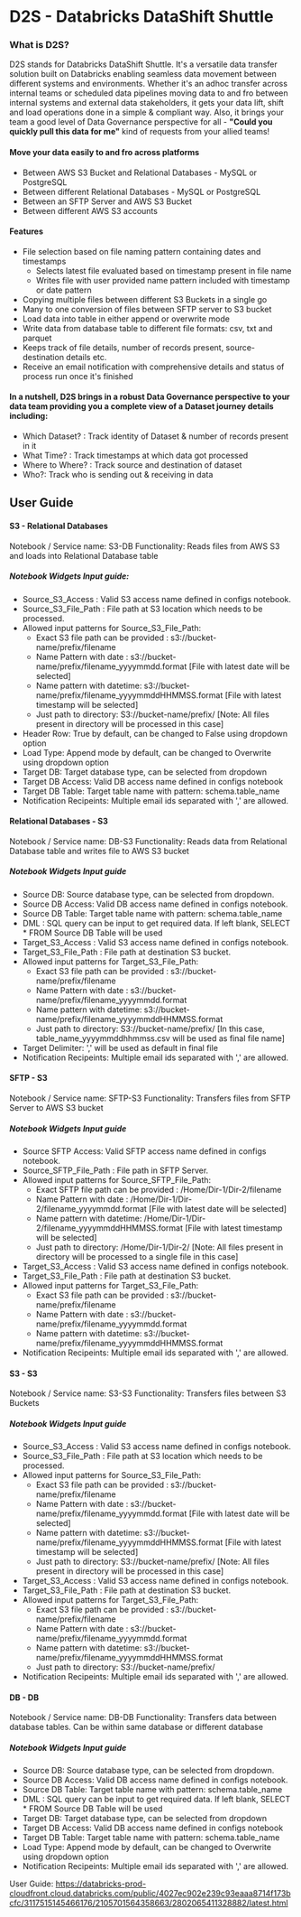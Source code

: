 # D2S - Databricks DataShift Shuttle
### What is D2S?
D2S stands for Databricks DataShift Shuttle. It's a versatile data transfer solution built on Databricks enabling seamless data movement between different systems and environments. Whether it's an adhoc transfer across internal teams or scheduled data pipelines moving data to and fro between internal systems and external data stakeholders, it gets your data lift, shift and load operations done in a simple & compliant way. Also, it brings your team a good level of Data Governance perspective for all - __"Could you quickly pull this data for me"__ kind of requests from your allied teams!

#### Move your data easily to and fro across platforms
* Between AWS S3 Bucket and Relational Databases - MySQL or PostgreSQL
* Between different Relational Databases - MySQL or PostgreSQL
* Between an SFTP Server and AWS S3 Bucket
* Between different AWS S3 accounts
  
#### Features
* File selection based on file naming pattern containing dates and timestamps
  * Selects latest file evaluated based on timestamp present in file name
  * Writes file with user provided name pattern included with timestamp or date pattern
* Copying multiple files between different S3 Buckets in a single go
* Many to one conversion of files between SFTP server to S3 bucket
* Load data into table in either append or overwrite mode
* Write data from database table to different file formats: csv, txt and parquet
* Keeps track of file details, number of records present, source-destination details etc.
* Receive an email notification with comprehensive details and status of process run once it's finished

#### In a nutshell, D2S brings in a robust Data Governance perspective to your data team providing you a complete view of a Dataset journey details including:
* Which Dataset?  : Track identity of Dataset & number of records present in it
* What Time?      : Track timestamps at which data got processed
* Where to Where? : Track source and destination of dataset
* Who?: Track who is sending out & receiving in data

## User Guide
#### S3 - Relational Databases
Notebook / Service name:  S3-DB
Functionality: Reads files from AWS S3 and loads into Relational Database table

##### Notebook Widgets Input guide:
* Source_S3_Access : Valid S3 access name defined in configs notebook.
* Source_S3_File_Path : File path at S3 location which needs to be processed.
* Allowed input patterns for Source_S3_File_Path:
  * Exact S3 file path can be provided : s3://bucket-name/prefix/filename
  * Name Pattern with date : s3://bucket-name/prefix/filename_yyyymmdd.format [File with latest date will be selected]
  * Name pattern with datetime: s3://bucket-name/prefix/filename_yyyymmddHHMMSS.format [File with latest timestamp will be selected]
  * Just path to directory: S3://bucket-name/prefix/   [Note: All files present in directory will be processed in this case]
* Header Row: True by default, can be changed to False using dropdown option
* Load Type: Append mode by default, can be changed to Overwrite using dropdown option
* Target DB: Target database type, can be selected from dropdown
* Target DB Access: Valid DB access name defined in configs notebook
* Target DB Table: Target table name with pattern: schema.table_name
* Notification Recipeints: Multiple email ids separated with ',' are allowed.

#### Relational Databases - S3
Notebook / Service name:  DB-S3
Functionality: Reads data from Relational Database table and writes file to AWS S3 bucket

##### Notebook Widgets Input guide
* Source DB: Source database type, can be selected from dropdown.
* Source DB Access: Valid DB access name defined in configs notebook.
* Source DB Table: Target table name with pattern: schema.table_name
* DML : SQL query can be input to get required data. If left blank, SELECT * FROM Source DB Table will be used
* Target_S3_Access : Valid S3 access name defined in configs notebook.
* Target_S3_File_Path : File path at destination S3 bucket.
* Allowed input patterns for Target_S3_File_Path:
  * Exact S3 file path can be provided : s3://bucket-name/prefix/filename
  * Name Pattern with date : s3://bucket-name/prefix/filename_yyyymmdd.format
  * Name pattern with datetime: s3://bucket-name/prefix/filename_yyyymmddHHMMSS.format 
  * Just path to directory: S3://bucket-name/prefix/ [In this case, table_name_yyyymmddhhmmss.csv will be used as final file name]
* Target Delimiter: ',' will be used as default in final file
* Notification Recipeints: Multiple email ids separated with ',' are allowed.

#### SFTP - S3
Notebook / Service name:  SFTP-S3
Functionality: Transfers files from SFTP Server to AWS S3 bucket

##### Notebook Widgets Input guide
* Source SFTP Access: Valid SFTP access name defined in configs notebook.
* Source_SFTP_File_Path : File path in SFTP Server.
* Allowed input patterns for Source_SFTP_File_Path:
  * Exact SFTP file path can be provided : /Home/Dir-1/Dir-2/filename
  * Name Pattern with date : /Home/Dir-1/Dir-2/filename_yyyymmdd.format [File with latest date will be selected]
  * Name pattern with datetime: /Home/Dir-1/Dir-2/filename_yyyymmddHHMMSS.format [File with latest timestamp will be selected]
  * Just path to directory: /Home/Dir-1/Dir-2/ [Note: All files present in directory will be processed to a single file in this case]
* Target_S3_Access : Valid S3 access name defined in configs notebook.
* Target_S3_File_Path : File path at destination S3 bucket.
* Allowed input patterns for Target_S3_File_Path:
  * Exact S3 file path can be provided : s3://bucket-name/prefix/filename
  * Name Pattern with date : s3://bucket-name/prefix/filename_yyyymmdd.format
  * Name pattern with datetime: s3://bucket-name/prefix/filename_yyyymmddHHMMSS.format
* Notification Recipeints: Multiple email ids separated with ',' are allowed.

#### S3 - S3
Notebook / Service name:  S3-S3
Functionality: Transfers files between S3 Buckets

##### Notebook Widgets Input guide
* Source_S3_Access : Valid S3 access name defined in configs notebook.
* Source_S3_File_Path : File path at S3 location which needs to be processed.
* Allowed input patterns for Source_S3_File_Path:
  * Exact S3 file path can be provided : s3://bucket-name/prefix/filename
  * Name Pattern with date : s3://bucket-name/prefix/filename_yyyymmdd.format [File with latest date will be selected]
  * Name pattern with datetime: s3://bucket-name/prefix/filename_yyyymmddHHMMSS.format [File with latest timestamp will be selected]
  * Just path to directory: S3://bucket-name/prefix/   [Note: All files present in directory will be processed in this case]
* Target_S3_Access : Valid S3 access name defined in configs notebook.
* Target_S3_File_Path : File path at destination S3 bucket.
* Allowed input patterns for Target_S3_File_Path:
  * Exact S3 file path can be provided : s3://bucket-name/prefix/filename
  * Name Pattern with date : s3://bucket-name/prefix/filename_yyyymmdd.format 
  * Name pattern with datetime: s3://bucket-name/prefix/filename_yyyymmddHHMMSS.format 
  * Just path to directory: S3://bucket-name/prefix/ 
* Notification Recipeints: Multiple email ids separated with ',' are allowed.

#### DB - DB
Notebook / Service name:  DB-DB
Functionality: Transfers data between database tables. Can be within same database or different database

##### Notebook Widgets Input guide
* Source DB: Source database type, can be selected from dropdown.
* Source DB Access: Valid DB access name defined in configs notebook.
* Source DB Table: Target table name with pattern: schema.table_name
* DML : SQL query can be input to get required data. If left blank, SELECT * FROM Source DB Table will be used
* Target DB: Target database type, can be selected from dropdown
* Target DB Access: Valid DB access name defined in configs notebook
* Target DB Table: Target table name with pattern: schema.table_name
* Load Type: Append mode by default, can be changed to Overwrite using dropdown option
* Notification Recipeints: Multiple email ids separated with ',' are allowed.

User Guide: https://databricks-prod-cloudfront.cloud.databricks.com/public/4027ec902e239c93eaaa8714f173bcfc/3117515145466176/2105701564358663/2802065411328882/latest.html

